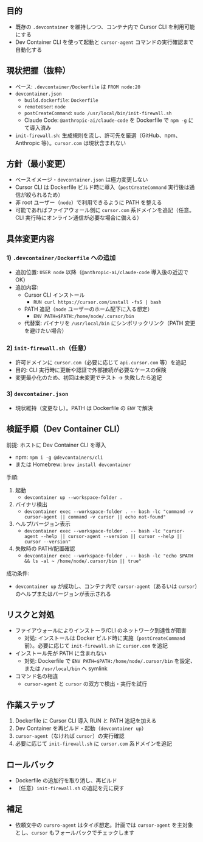 ## 目的
- 既存の `.devcontainer` を維持しつつ、コンテナ内で Cursor CLI を利用可能にする
- Dev Container CLI を使って起動と `cursor-agent` コマンドの実行確認まで自動化する

## 現状把握（抜粋）
- ベース: `.devcontainer/Dockerfile` は `FROM node:20`
- `devcontainer.json`
  - `build.dockerfile`: `Dockerfile`
  - `remoteUser`: `node`
  - `postCreateCommand`: `sudo /usr/local/bin/init-firewall.sh`
  - Claude Code: `@anthropic-ai/claude-code` を Dockerfile で `npm -g` にて導入済み
- `init-firewall.sh`: 生成規則を流し、許可先を厳選（GitHub、npm、Anthropic 等）。`cursor.com` は現状含まれない

## 方針（最小変更）
- ベースイメージ・`devcontainer.json` は極力変更しない
- Cursor CLI は Dockerfile ビルド時に導入（`postCreateCommand` 実行後は通信が絞られるため）
- 非 root ユーザー（`node`）で利用できるように PATH を整える
- 可能であればファイアウォール側に `cursor.com` 系ドメインを追記（任意。CLI 実行時にオンライン通信が必要な場合に備える）

## 具体変更内容
### 1) `.devcontainer/Dockerfile` への追加
- 追加位置: `USER node` 以降（`@anthropic-ai/claude-code` 導入後の近辺で OK）
- 追加内容:
  - Cursor CLI インストール
    - `RUN curl https://cursor.com/install -fsS | bash`
  - PATH 追記（`node` ユーザーのホーム配下に入る想定）
    - `ENV PATH=$PATH:/home/node/.cursor/bin`
  - 代替案: バイナリを `/usr/local/bin` にシンボリックリンク（PATH 変更を避けたい場合）

### 2) `init-firewall.sh`（任意）
- 許可ドメインに `cursor.com`（必要に応じて `api.cursor.com` 等）を追記
- 目的: CLI 実行時に更新や認証で外部接続が必要なケースの保険
- 変更最小化のため、初回は未変更でテスト → 失敗したら追記

### 3) `devcontainer.json`
- 現状維持（変更なし）。PATH は Dockerfile の `ENV` で解決

## 検証手順（Dev Container CLI）
前提: ホストに Dev Container CLI を導入
- npm: `npm i -g @devcontainers/cli`
- または Homebrew: `brew install devcontainer`

手順:
1) 起動
   - `devcontainer up --workspace-folder .`
2) バイナリ検出
   - `devcontainer exec --workspace-folder . -- bash -lc "command -v cursor-agent || command -v cursor || echo not-found"`
3) ヘルプ/バージョン表示
   - `devcontainer exec --workspace-folder . -- bash -lc "cursor-agent --help || cursor-agent --version || cursor --help || cursor --version"`
4) 失敗時の PATH/配置確認
   - `devcontainer exec --workspace-folder . -- bash -lc "echo $PATH && ls -al ~ /home/node/.cursor/bin || true"`

成功条件:
- `devcontainer up` が成功し、コンテナ内で `cursor-agent`（あるいは `cursor`）のヘルプまたはバージョンが表示される

## リスクと対処
- ファイアウォールによりインストーラ/CLI のネットワーク到達性が阻害
  - 対処: インストールは Docker ビルド時に実施（`postCreateCommand` 前）。必要に応じて `init-firewall.sh` に `cursor.com` を追記
- インストール先が PATH に含まれない
  - 対処: Dockerfile で `ENV PATH=$PATH:/home/node/.cursor/bin` を設定、または `/usr/local/bin` へ symlink
- コマンド名の相違
  - `cursor-agent` と `cursor` の双方で検出・実行を試行

## 作業ステップ
1) Dockerfile に Cursor CLI 導入 RUN と PATH 追記を加える
2) Dev Container を再ビルド・起動（`devcontainer up`）
3) `cursor-agent`（なければ `cursor`）の実行確認
4) 必要に応じて `init-firewall.sh` に `cursor.com` 系ドメインを追記

## ロールバック
- Dockerfile の追加行を取り消し、再ビルド
- （任意）`init-firewall.sh` の追記を元に戻す

## 補足
- 依頼文中の `cursro-agent` はタイポ想定。計画では `cursor-agent` を主対象とし、`cursor` もフォールバックでチェックします
